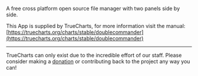 A free cross platform open source file manager with two panels side by side.

This App is supplied by TrueCharts, for more information visit the manual: [https://truecharts.org/charts/stable/doublecommander](https://truecharts.org/charts/stable/doublecommander)

---

TrueCharts can only exist due to the incredible effort of our staff.
Please consider making a [donation](https://truecharts.org/sponsor) or contributing back to the project any way you can!
